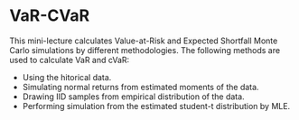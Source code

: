 # VaR-CVaR
This mini-lecture calculates Value-at-Risk and Expected Shortfall Monte Carlo simulations by different methodologies.
The following methods are used to calculate VaR and cVaR:
- Using the hitorical data.
- Simulating normal returns from estimated moments of the data.
- Drawing IID samples from empirical distribution of the data.
- Performing simulation from the estimated student-t distribution by MLE.
